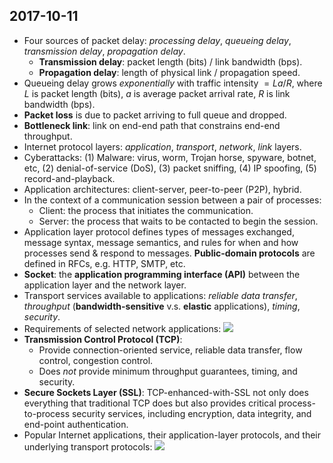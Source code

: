 ## 2017-10-11

- Four sources of packet delay: _processing delay_, _queueing delay_, _transmission delay_, _propagation delay_.
    - __Transmission delay__: packet length (bits) / link bandwidth (bps).
    - __Propagation delay__: length of physical link / propagation speed.
- Queueing delay grows _exponentially_ with traffic intensity $= La/R$, where $L$ is packet length (bits), $a$ is average packet arrival rate, $R$ is link bandwidth (bps).
- __Packet loss__ is due to packet arriving to full queue and dropped.
- __Bottleneck link__: link on end-end path that constrains end-end throughput.
- Internet protocol layers: _application_, _transport_, _network_, _link_ layers.
- Cyberattacks: (1) Malware: virus, worm, Trojan horse, spyware, botnet, etc, (2) denial-of-service (DoS), (3) packet sniffing, (4) IP spoofing, (5) record-and-playback.
- Application architectures: client-server, peer-to-peer (P2P), hybrid.
- In the context of a communication session between a pair of processes:
    - Client: the process that initiates the communication.
    - Server: the process that waits to be contacted to begin the session.
- Application layer protocol defines types of messages exchanged, message syntax, message semantics, and rules for when and how processes send & respond to messages. __Public-domain protocols__ are defined in RFCs, e.g. HTTP, SMTP, etc.
- __Socket__: the __application programming interface (API)__ between the application layer and the network layer.
- Transport services available to applications: _reliable data transfer_, _throughput_ (__bandwidth-sensitive__ v.s. __elastic__ applications), _timing_,  _security_.
- Requirements of selected network applications:
![](https://github.com/b00401062/b00401062.github.io/raw/master/電腦/Computer%20Networks/fig2-4.png)
- __Transmission Control Protocol (TCP)__:
    - Provide connection-oriented service, reliable data transfer, flow control, congestion control.
    - Does _not_ provide minimum throughput guarantees, timing, and security.
- __Secure Sockets Layer (SSL)__: TCP-enhanced-with-SSL not only does everything that traditional TCP does but also provides critical process-to-process security services, including encryption, data integrity, and end-point authentication.
- Popular Internet applications, their application-layer protocols, and their underlying transport protocols:
![](https://github.com/b00401062/b00401062.github.io/raw/master/電腦/Computer%20Networks/fig2-5.png)
